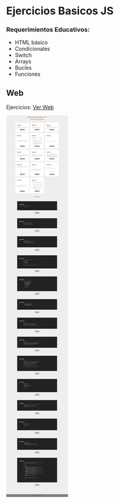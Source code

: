 # Ejercicios Basicos JS

### Requerimientos Educativos:

- HTML básico
- Condicionales
- Switch
- Arrays
- Bucles
- Funciones


## Web
Ejercicios: [Ver Web](https://bit.ly/35guzNk)

![Screen Ejercicios](https://raw.githubusercontent.com/maomur/Ejercicios-Basicos-JS/main/screen.png)






